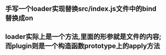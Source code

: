 ## 手写一个loader实现替换src/index.js文件中的bind替换成on

## loader实际上是一个方法,里面的形参就是文件的内容;而plugin则是一个构造函数prototype上的apply方法